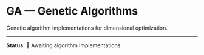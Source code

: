 # GA — Genetic Algorithms

Genetic algorithm implementations for dimensional optimization.

---

**Status**: 🚧 Awaiting algorithm implementations
